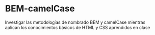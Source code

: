 # BEM-camelCase
Investigar las metodologías de nombrado BEM y camelCase mientras aplican los conocimientos básicos de HTML y CSS aprendidos en clase
